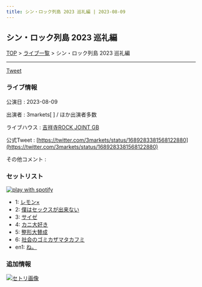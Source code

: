 ```yaml
---
title: シン・ロック列島 2023 巡礼編 | 2023-08-09
---
```

## シン・ロック列島 2023 巡礼編

[TOP](/setlist/) > [ライブ一覧](lives.html) > シン・ロック列島 2023 巡礼編

___

<a href="https://twitter.com/share?ref_src=twsrc%5Etfw" data-text="3markets[ ]セットリスト > シン・ロック列島 2023 巡礼編" class="twitter-share-button" data-via="3markets" data-hashtags="3markets" data-related="3markets" data-show-count="false">Tweet</a>

### ライブ情報

公演日
:    2023-08-09

出演者
:    3markets[ ] / ほか出演者多数

ライブハウス
:    [吉祥寺ROCK JOINT GB](livehouse039.html)

公式Tweet
:    [https://twitter.com/3markets/status/1689283381568122880](https://twitter.com/3markets/status/1689283381568122880)

その他コメント
:    

### セットリスト


[![play with spotify](images/spotify-icon.png)](https://open.spotify.com/playlist/1ywoWj4TaJMxnnvhEMKKFz)



*  1: [レモン×](song003.html)
*  2: [僕はセックスが出来ない](song006.html)
*  3: [サイゼ](song004.html)
*  4: [カニ大好き](song079.html)
*  5: [整形大賛成](song005.html)
*  6: [社会のゴミカザマタカフミ](song002.html)
*  en1: [ね。](song076.html)


### 追加情報

[![セトリ画像](images/075.jpg)](images/075.jpg)





<script async src="https://platform.twitter.com/widgets.js" charset="utf-8"></script>